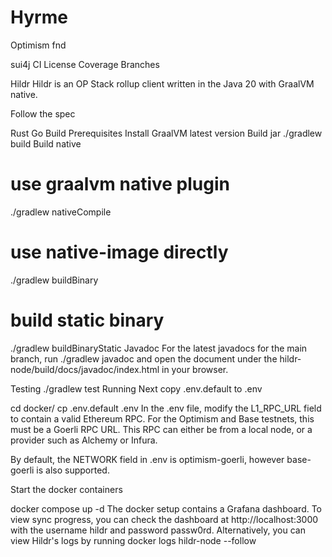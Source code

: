 # Hyrme
Optimism fnd

sui4j CI License Coverage Branches

Hildr
Hildr is an OP Stack rollup client written in the Java 20 with GraalVM native.

Follow the spec

Rust
Go
Build
Prerequisites
Install GraalVM latest version
Build jar
./gradlew build
Build native
# use graalvm native plugin
./gradlew nativeCompile

# use native-image directly
./gradlew buildBinary

# build static binary
./gradlew buildBinaryStatic
Javadoc
For the latest javadocs for the main branch, run ./gradlew javadoc and open the document under the hildr-node/build/docs/javadoc/index.html in your browser.

Testing
./gradlew test
Running
Next copy .env.default to .env

cd docker/
cp .env.default .env
In the .env file, modify the L1_RPC_URL field to contain a valid Ethereum RPC. For the Optimism and Base testnets, this must be a Goerli RPC URL. This RPC can either be from a local node, or a provider such as Alchemy or Infura.

By default, the NETWORK field in .env is optimism-goerli, however base-goerli is also supported.

Start the docker containers

docker compose up -d
The docker setup contains a Grafana dashboard. To view sync progress, you can check the dashboard at http://localhost:3000 with the username hildr and password passw0rd. Alternatively, you can view Hildr's logs by running docker logs hildr-node --follow
